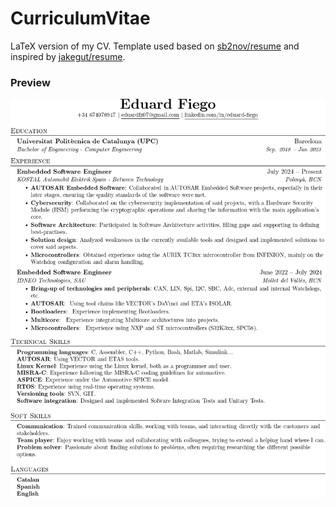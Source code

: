 # CurriculumVitae
LaTeX version of my CV. Template used based on [sb2nov/resume](https://github.com/sb2nov/resume/) and inspired by [jakegut/resume](https://github.com/jakegut/resume/).

### Preview

![Resume Screenshot](/cv.png)
